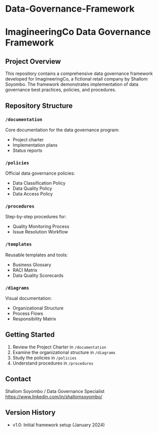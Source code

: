 # Data-Governance-Framework
# ImagineeringCo Data Governance Framework

## Project Overview
This repository contains a comprehensive data governance framework developed for ImagineeringCo, a fictional retail company by Shallom Soyombo. The framework demonstrates implementation of data governance best practices, policies, and procedures.

## Repository Structure

### `/documentation`
Core documentation for the data governance program:
- Project charter
- Implementation plans
- Status reports

### `/policies`
Official data governance policies:
- Data Classification Policy
- Data Quality Policy
- Data Access Policy

### `/procedures`
Step-by-step procedures for:
- Quality Monitoring Process
- Issue Resolution Workflow

### `/templates`
Reusable templates and tools:
- Business Glossary
- RACI Matrix
- Data Quality Scorecards

### `/diagrams`
Visual documentation:
- Organizational Structure
- Process Flows
- Responsibility Matrix

## Getting Started
1. Review the Project Charter in `/documentation`
2. Examine the organizational structure in `/diagrams`
3. Study the policies in `/policies`
4. Understand procedures in `/procedures`

## Contact
Shallom Soyombo /
Data Governance Specialist
https://www.linkedin.com/in/shallomsoyombo/
## Version History
- v1.0: Initial framework setup (January 2024)
